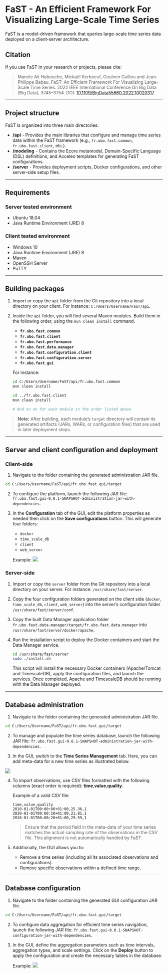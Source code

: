 # FaST - An Efficient Framework For Visualizing Large-Scale Time Series

FaST is a model-driven framework that queries large-scale time series data deployed on a client-server architecture.

## Citation

If you use FaST in your research or projects, please cite:

> Manele Ait Habouche, Mickaël Kerboeuf, Goulven Guillou and Jean-Philippe Babau. FaST: An Efficient Framework For Visualizing Large-Scale Time Series. 2022 IEEE International Conference On Big Data (Big Data), 3745–3754. DOI: [10.1109/BigData55660.2022.10020317](https://doi.org/10.1109/BigData55660.2022.10020317).

---

## Project structure

FaST is organized into three main directories:

- **/api** - Provides the main libraries that configure and manage time series data within the FaST framework (e.g., `fr.ubo.fast.common`, `fr.ubo.fast.client`, etc.).
- **/modeling** - Contains the Ecore metamodel, Domain-Specific Language (DSL) definitions, and Acceleo templates for generating FaST configurations.  
- **/server** - Provides deployment scripts, Docker configurations, and other server‐side setup files.

---

## Requirements

### Server tested environment

- Ubuntu 18.04
- Java Runtime Environment (JRE) 8

### Client tested environment

- Windows 10
- Java Runtime Environment (JRE) 8
- Maven
- OpenSSH Server
- PuTTY

---

## Building packages

1. Import or copy the `api` folder from the Git repository into a local directory on your client. For instance: `C:/Users/Username/FaST/api`.

2. Inside the `api` folder, you will find several Maven modules. Build them in the following order, using the `mvn clean install` command.
   - **`fr.ubo.fast.common`**  
   - **`fr.ubo.fast.client`**  
   - **`fr.ubo.fast.performance`**  
   - **`fr.ubo.fast.data.manager`**  
   - **`fr.ubo.fast.configuration.client`**  
   - **`fr.ubo.fast.configuration.server`**  
   - **`fr.ubo.fast.gui`**  

   For instance:

   ```bash
   cd C:/Users/Username/FaST/api/fr.ubo.fast.common
   mvn clean install

   cd ../fr.ubo.fast.client
   mvn clean install

   # And so on for each module in the order listed above
   ```

> **Note:** After building, each module’s `target` directory will contain its generated artifacts (JARs, WARs, or configuration files) that are used in later deployment steps.

---

## Server and client configuration and deployment 

### Client-side

1. Navigate to the folder containing the generated administration JAR file.
```bash
cd C:/Users/Username/FaST/api/fr.ubo.fast.gui/target
```

2. To configure the platform, launch the following JAR file: `fr.ubo.fast.gui-0.0.1-SNAPSHOT-administration-jar-with-dependencies`.

3. In the **Configuration** tab of the GUI, edit the platform properties as needed then click on the **Save configurations** button. This will generate four folders:
   - `docker`  
   - `time_scale_db`  
   - `client`  
   - `web_server`  

   Example:
   ![](images/fast_config.PNG)

### Server-side

1. Import or copy the `server` folder from the Git repository into a local directory on your server. For instance: `/usr/share/fast/server`.

2. Copy the four configuration folders generated on the client side (`docker`, `time_scale_db`, `client`, `web_server`) into the server’s configuration folder `/usr/share/fast/server/conf`.

3. Copy the built Data Manager application folder `fr.ubo.fast.data.manager/target/fr.ubo.fast.data.manager` into `/usr/share/fast/server/docker/apache`.
  
4. Run the installation script to deploy the Docker containers and start the Data Manager service.
   ```bash
   cd /usr/share/fast/server
   sudo ./install.sh
   ```
   This script will install the necessary Docker containers (Apache/Tomcat and TimescaleDB), apply the configuration files, and launch the services. Once completed, Apache and TimescaleDB should be running with the Data Manager deployed.

---

## Database administration

1. Navigate to the folder containing the generated administration JAR file.
```bash
cd C:/Users/Username/FaST/api/fr.ubo.fast.gui/target
```

2. To manage and populate the time series database, launch the following JAR file: `fr.ubo.fast.gui-0.0.1-SNAPSHOT-administration-jar-with-dependencies`.

3. In the GUI, switch to the **Time Series Management** tab. Here, you can add meta-data for a new time series as illustrated below.

![](images/add_meta_data.PNG)

4. To import observations, use CSV files formatted with the following columns (exact order is required): **time**,**value**,**quality**.

   Example of a valid CSV file:
   ```
   time,value,quality
   2010-01-01T00:00:00+01:00,25.36,1
   2010-01-01T00:00:10+01:00,21.81,1
   2010-01-01T00:00:20+01:00,29.59,1
   ```

   > Ensure that the period field in the meta-data of your time series matches the actual sampling rate of the observations in the CSV file. This alignment is not automatically handled by FaST.

5. Additionally, the GUI allows you to:
   - Remove a time series (including all its associated observations and configurations).
   - Remove specific observations within a defined time range.

---

## Database configuration

1. Navigate to the folder containing the generated GUI configuration JAR file.
```bash
cd C:/Users/Username/FaST/api/fr.ubo.fast.gui/target
```

2. To configure data aggregation for efficient time series navigation, launch the following JAR file: `fr.ubo.fast.gui-0.0.1-SNAPSHOT-configuration-jar-with-dependencies`.

3. In the GUI, define the aggregation parameters such as time intervals, aggregation types, and scale settings. Click on the **Deploy** button to apply the configuration and create the necessary tables in the database.

   Example: 
   ![](images/fast_aggregation_config.PNG)